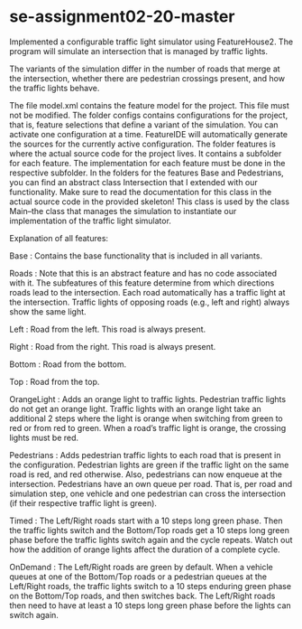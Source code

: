 # se-assignment02-20-master
Implemented a configurable traffic light simulator using FeatureHouse2. The program will simulate an intersection that is managed by traffic lights.

The variants of the simulation differ in the number of roads that merge at the intersection, whether there are pedestrian crossings present, and how the traffic lights behave.

The file model.xml contains the feature model for the project. This file must not be modified. The folder configs contains configurations for the project, that is, feature selections that define a variant of the simulation. You can activate one configuration at a time. FeatureIDE will automatically generate the sources for the currently active
configuration. The folder features is where the actual source code for the project lives. It contains a subfolder for each feature. The implementation for each feature must be done in the respective subfolder. In the folders for the features Base and Pedestrians, you can find an abstract class Intersection that I extended with our functionality. Make sure to read the documentation for this class in the actual source code in the provided skeleton! This class is used by the class Main–the class that manages the simulation to instantiate our implementation of the traffic light simulator.

Explanation of all features:

Base : Contains the base functionality that is included in all variants.

Roads : Note that this is an abstract feature and has no code associated with it. The subfeatures of this feature determine from which directions roads lead to the intersection.
        Each road automatically has a traffic light at the intersection. Traffic lights of opposing roads (e.g., left and right) always show the same light.
        
Left : Road from the left. This road is always present.

Right : Road from the right. This road is always present.

Bottom : Road from the bottom.

Top : Road from the top.

OrangeLight : Adds an orange light to traffic lights. Pedestrian traffic lights do not get an orange light. Traffic lights with an orange light take an additional 2 steps where               the light is orange when switching from green to red or from red to green. When a road’s traffic light is orange, the crossing lights must be red.

Pedestrians : Adds pedestrian traffic lights to each road that is present in the configuration. Pedestrian lights are green if the traffic light on the same road is red, and red
              otherwise. Also, pedestrians can now enqueue at the intersection. Pedestrians have an own queue per road. That is, per road and simulation step, one vehicle
              and one pedestrian can cross the intersection (if their respective traffic light is green).

Timed : The Left/Right roads start with a 10 steps long green phase. Then the traffic lights switch and the Bottom/Top roads get a 10 steps long green phase before the traffic
        lights switch again and the cycle repeats. Watch out how the addition of orange lights affect the duration of a complete cycle.

OnDemand : The Left/Right roads are green by default. When a vehicle queues at one of the Bottom/Top roads or a pedestrian queues at the Left/Right roads, the traffic lights
           switch to a 10 steps enduring green phase on the Bottom/Top roads, and then switches back. The Left/Right roads then need to have at least a 10 steps long green phase            before the lights can switch again.
